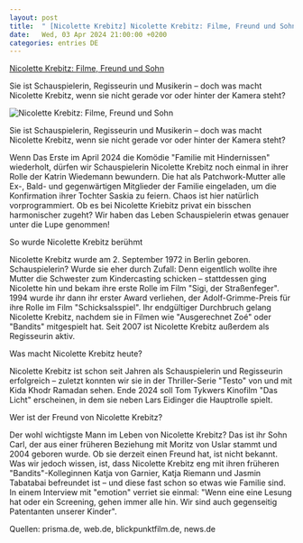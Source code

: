 ```yaml
---
layout: post
title:  " [Nicolette Krebitz] Nicolette Krebitz: Filme, Freund und Sohn"
date:   Wed, 03 Apr 2024 21:00:00 +0200
categories: entries DE
---
```

[Nicolette Krebitz: Filme, Freund und Sohn](https://www.fuersie.de/unterhaltung/nicolette-krebitz-filme-freund-und-sohn-14846.html)

Sie ist Schauspielerin, Regisseurin und Musikerin – doch was macht Nicolette Krebitz, wenn sie nicht gerade vor oder hinter der Kamera steht?

![Nicolette Krebitz: Filme, Freund und Sohn](https://www.fuersie.de/sites/default/files/styles/facebook/public/2024-04/nicolette-krebitz.jpg?itok=aLzaGdHB)

Sie ist Schauspielerin, Regisseurin und Musikerin – doch was macht Nicolette Krebitz, wenn sie nicht gerade vor oder hinter der Kamera steht?

Wenn Das Erste im April 2024 die Komödie "Familie mit Hindernissen" wiederholt, dürfen wir Schauspielerin Nicolette Krebitz noch einmal in ihrer Rolle der Katrin Wiedemann bewundern. Die hat als Patchwork-Mutter alle Ex-, Bald- und gegenwärtigen Mitglieder der Familie eingeladen, um die Konfirmation ihrer Tochter Saskia zu feiern. Chaos ist hier natürlich vorprogrammiert. Ob es bei Nicolette Kriebitz privat ein bisschen harmonischer zugeht? Wir haben das Leben Schauspielerin etwas genauer unter die Lupe genommen!

So wurde Nicolette Krebitz berühmt

Nicolette Krebitz wurde am 2. September 1972 in Berlin geboren. Schauspielerin? Wurde sie eher durch Zufall: Denn eigentlich wollte ihre Mutter die Schwester zum Kindercasting schicken – stattdessen ging Nicolette hin und bekam ihre erste Rolle im Film "Sigi, der Straßenfeger". 1994 wurde ihr dann ihr erster Award verliehen, der Adolf-Grimme-Preis für ihre Rolle im Film "Schicksalsspiel". Ihr endgültiger Durchbruch gelang Nicolette Krebitz, nachdem sie in Filmen wie "Ausgerechnet Zoé" oder "Bandits" mitgespielt hat. Seit 2007 ist Nicolette Krebitz außerdem als Regisseurin aktiv.

Was macht Nicolette Krebitz heute?

Nicolette Krebitz ist schon seit Jahren als Schauspielerin und Regisseurin erfolgreich – zuletzt konnten wir sie in der Thriller-Serie "Testo" von und mit Kida Khodr Ramadan sehen. Ende 2024 soll Tom Tykwers Kinofilm "Das Licht" erscheinen, in dem sie neben Lars Eidinger die Hauptrolle spielt.

Wer ist der Freund von Nicolette Krebitz?

Der wohl wichtigste Mann im Leben von Nicolette Krebitz? Das ist ihr Sohn Carl, der aus einer früheren Beziehung mit Moritz von Uslar stammt und 2004 geboren wurde. Ob sie derzeit einen Freund hat, ist nicht bekannt. Was wir jedoch wissen, ist, dass Nicolette Krebitz eng mit ihren früheren "Bandits"-Kolleginnen Katja von Garnier, Katja Riemann und Jasmin Tabatabai befreundet ist – und diese fast schon so etwas wie Familie sind. In einem Interview mit "emotion" verriet sie einmal: "Wenn eine eine Lesung hat oder ein Screening, gehen immer alle hin. Wir sind auch gegenseitig Patentanten unserer Kinder".

Quellen: prisma.de, web.de, blickpunktfilm.de, news.de

